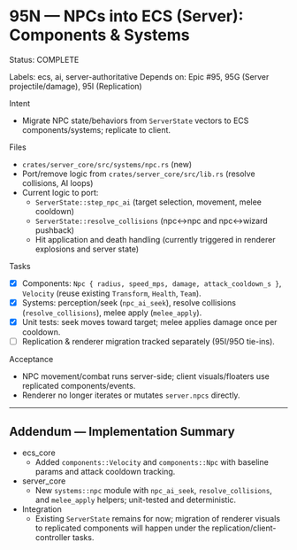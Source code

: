 # 95N — NPCs into ECS (Server): Components & Systems

Status: COMPLETE

Labels: ecs, ai, server-authoritative
Depends on: Epic #95, 95G (Server projectile/damage), 95I (Replication)

Intent
- Migrate NPC state/behaviors from `ServerState` vectors to ECS components/systems; replicate to client.

Files
- `crates/server_core/src/systems/npc.rs` (new)
- Port/remove logic from `crates/server_core/src/lib.rs` (resolve collisions, AI loops)
 - Current logic to port:
   - `ServerState::step_npc_ai` (target selection, movement, melee cooldown)
   - `ServerState::resolve_collisions` (npc<->npc and npc<->wizard pushback)
   - Hit application and death handling (currently triggered in renderer explosions and server state)

Tasks
- [x] Components: `Npc { radius, speed_mps, damage, attack_cooldown_s }`, `Velocity` (reuse existing `Transform`, `Health`, `Team`).
- [x] Systems: perception/seek (`npc_ai_seek`), resolve collisions (`resolve_collisions`), melee apply (`melee_apply`).
- [x] Unit tests: seek moves toward target; melee applies damage once per cooldown.
- [ ] Replication & renderer migration tracked separately (95I/95O tie-ins).

Acceptance
- NPC movement/combat runs server-side; client visuals/floaters use replicated components/events.
 - Renderer no longer iterates or mutates `server.npcs` directly.

---

## Addendum — Implementation Summary

- ecs_core
  - Added `components::Velocity` and `components::Npc` with baseline params and attack cooldown tracking.
- server_core
  - New `systems::npc` module with `npc_ai_seek`, `resolve_collisions`, and `melee_apply` helpers; unit-tested and deterministic.
- Integration
  - Existing `ServerState` remains for now; migration of renderer visuals to replicated components will happen under the replication/client-controller tasks.
